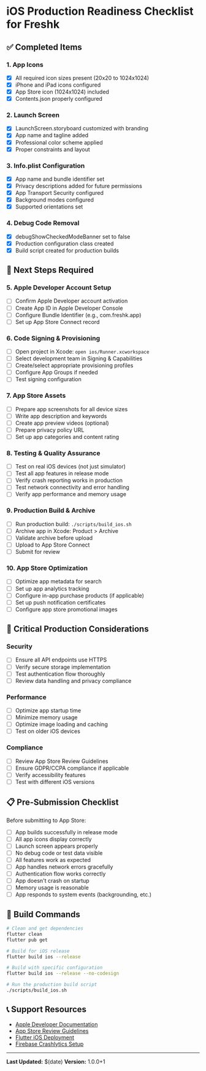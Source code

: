 # iOS Production Readiness Checklist for Freshk

## ✅ Completed Items

### 1. App Icons
- [x] All required icon sizes present (20x20 to 1024x1024)
- [x] iPhone and iPad icons configured
- [x] App Store icon (1024x1024) included
- [x] Contents.json properly configured

### 2. Launch Screen
- [x] LaunchScreen.storyboard customized with branding
- [x] App name and tagline added
- [x] Professional color scheme applied
- [x] Proper constraints and layout

### 3. Info.plist Configuration
- [x] App name and bundle identifier set
- [x] Privacy descriptions added for future permissions
- [x] App Transport Security configured
- [x] Background modes configured
- [x] Supported orientations set

### 4. Debug Code Removal
- [x] debugShowCheckedModeBanner set to false
- [x] Production configuration class created
- [x] Build script created for production builds

## 🔄 Next Steps Required

### 5. Apple Developer Account Setup
- [ ] Confirm Apple Developer account activation
- [ ] Create App ID in Apple Developer Console
- [ ] Configure Bundle Identifier (e.g., com.freshk.app)
- [ ] Set up App Store Connect record

### 6. Code Signing & Provisioning
- [ ] Open project in Xcode: `open ios/Runner.xcworkspace`
- [ ] Select development team in Signing & Capabilities
- [ ] Create/select appropriate provisioning profiles
- [ ] Configure App Groups if needed
- [ ] Test signing configuration

### 7. App Store Assets
- [ ] Prepare app screenshots for all device sizes
- [ ] Write app description and keywords
- [ ] Create app preview videos (optional)
- [ ] Prepare privacy policy URL
- [ ] Set up app categories and content rating

### 8. Testing & Quality Assurance
- [ ] Test on real iOS devices (not just simulator)
- [ ] Test all app features in release mode
- [ ] Verify crash reporting works in production
- [ ] Test network connectivity and error handling
- [ ] Verify app performance and memory usage

### 9. Production Build & Archive
- [ ] Run production build: `./scripts/build_ios.sh`
- [ ] Archive app in Xcode: Product > Archive
- [ ] Validate archive before upload
- [ ] Upload to App Store Connect
- [ ] Submit for review

### 10. App Store Optimization
- [ ] Optimize app metadata for search
- [ ] Set up app analytics tracking
- [ ] Configure in-app purchase products (if applicable)
- [ ] Set up push notification certificates
- [ ] Configure app store promotional images

## 🚨 Critical Production Considerations

### Security
- [ ] Ensure all API endpoints use HTTPS
- [ ] Verify secure storage implementation
- [ ] Test authentication flow thoroughly
- [ ] Review data handling and privacy compliance

### Performance
- [ ] Optimize app startup time
- [ ] Minimize memory usage
- [ ] Optimize image loading and caching
- [ ] Test on older iOS devices

### Compliance
- [ ] Review App Store Review Guidelines
- [ ] Ensure GDPR/CCPA compliance if applicable
- [ ] Verify accessibility features
- [ ] Test with different iOS versions

## 📋 Pre-Submission Checklist

Before submitting to App Store:

- [ ] App builds successfully in release mode
- [ ] All app icons display correctly
- [ ] Launch screen appears properly
- [ ] No debug code or test data visible
- [ ] All features work as expected
- [ ] App handles network errors gracefully
- [ ] Authentication flow works correctly
- [ ] App doesn't crash on startup
- [ ] Memory usage is reasonable
- [ ] App responds to system events (backgrounding, etc.)

## 🔧 Build Commands

```bash
# Clean and get dependencies
flutter clean
flutter pub get

# Build for iOS release
flutter build ios --release

# Build with specific configuration
flutter build ios --release --no-codesign

# Run the production build script
./scripts/build_ios.sh
```

## 📞 Support Resources

- [Apple Developer Documentation](https://developer.apple.com/documentation/)
- [App Store Review Guidelines](https://developer.apple.com/app-store/review/guidelines/)
- [Flutter iOS Deployment](https://docs.flutter.dev/deployment/ios)
- [Firebase Crashlytics Setup](https://firebase.google.com/docs/crashlytics/get-started)

---

**Last Updated:** $(date)
**Version:** 1.0.0+1 